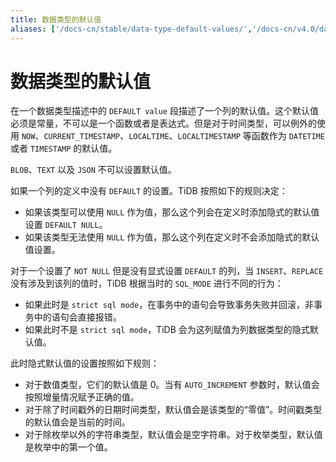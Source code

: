 ```yaml
---
title: 数据类型的默认值
aliases: ['/docs-cn/stable/data-type-default-values/','/docs-cn/v4.0/data-type-default-values/','/docs-cn/stable/reference/sql/data-types/default-values/','/docs-cn/v4.0/reference/sql/data-types/default-values/']
---
```


# 数据类型的默认值

在一个数据类型描述中的 `DEFAULT value` 段描述了一个列的默认值。这个默认值必须是常量，不可以是一个函数或者是表达式。但是对于时间类型，可以例外的使用 `NOW`、`CURRENT_TIMESTAMP`、`LOCALTIME`、`LOCALTIMESTAMP` 等函数作为 `DATETIME` 或者 `TIMESTAMP` 的默认值。

`BLOB`、`TEXT` 以及 `JSON` 不可以设置默认值。

如果一个列的定义中没有 `DEFAULT` 的设置。TiDB 按照如下的规则决定：

* 如果该类型可以使用 `NULL` 作为值，那么这个列会在定义时添加隐式的默认值设置 `DEFAULT NULL`。
* 如果该类型无法使用 `NULL` 作为值，那么这个列在定义时不会添加隐式的默认值设置。

对于一个设置了 `NOT NULL` 但是没有显式设置 `DEFAULT` 的列，当 `INSERT`、`REPLACE` 没有涉及到该列的值时，TiDB 根据当时的 `SQL_MODE` 进行不同的行为：

* 如果此时是 `strict sql mode`，在事务中的语句会导致事务失败并回滚，非事务中的语句会直接报错。
* 如果此时不是 `strict sql mode`，TiDB 会为这列赋值为列数据类型的隐式默认值。

此时隐式默认值的设置按照如下规则：

* 对于数值类型，它们的默认值是 0。当有 `AUTO_INCREMENT` 参数时，默认值会按照增量情况赋予正确的值。
* 对于除了时间戳外的日期时间类型，默认值会是该类型的“零值”。时间戳类型的默认值会是当前的时间。
* 对于除枚举以外的字符串类型，默认值会是空字符串。对于枚举类型，默认值是枚举中的第一个值。
